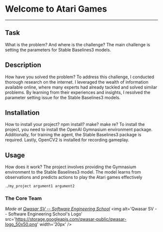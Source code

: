 # Welcome to Atari Games
***

## Task
What is the problem? And where is the challenge?
The main challenge is setting the parameters for Stable Baselines3 models.

## Description
How have you solved the problem?
To address this challenge, I conducted thorough research on the internet. I leveraged the wealth of information available online, 
where many experts had already tackled and solved similar problems. By learning from their experiences and insights, 
I resolved the parameter setting issue for the Stable Baselines3 models.

## Installation
How to install your project? npm install? make? make re?
To install the project, you need to install the OpenAI Gymnasium environment package. Additionally, 
for training the agent, the Stable Baselines3 package is required. Lastly, OpenCV2 is installed for recording gameplay.

## Usage
How does it work?
The project involves providing the Gymnasium environment to the Stable Baselines3 model. 
The model learns from observations and predicts actions to play the Atari games effectively

```
./my_project argument1 argument2
```

### The Core Team


<span><i>Made at <a href='https://qwasar.io'>Qwasar SV -- Software Engineering School</a></i></span>
<span><img alt='Qwasar SV -- Software Engineering School's Logo' src='https://storage.googleapis.com/qwasar-public/qwasar-logo_50x50.png' width='20px' /></span>
